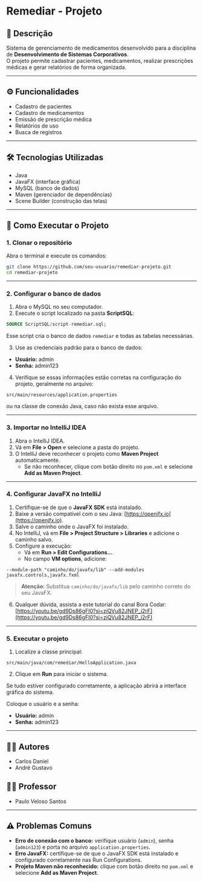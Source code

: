 # Remediar - Projeto

## 📖 Descrição
Sistema de gerenciamento de medicamentos desenvolvido para a disciplina de **Desenvolvimento de Sistemas Corporativos**.  
O projeto permite cadastrar pacientes, medicamentos, realizar prescrições médicas e gerar relatórios de forma organizada.

---

## ⚙️ Funcionalidades
- Cadastro de pacientes
- Cadastro de medicamentos
- Emissão de prescrição médica
- Relatórios de uso
- Busca de registros

---

## 🛠 Tecnologias Utilizadas
- Java
- JavaFX (interface gráfica)
- MySQL (banco de dados)
- Maven (gerenciador de dependências)
- Scene Builder (construção das telas)

---

## 🚀 Como Executar o Projeto

### 1. Clonar o repositório
Abra o terminal e execute os comandos:

```bash
git clone https://github.com/seu-usuario/remediar-projeto.git
cd remediar-projeto
```

---

### 2. Configurar o banco de dados
1. Abra o MySQL no seu computador.
2. Execute o script localizado na pasta **ScriptSQL**:

```sql
SOURCE ScriptSQL/script-remediar.sql;
```

Esse script cria o banco de dados `remediar` e todas as tabelas necessárias.

3. Use as credenciais padrão para o banco de dados:

- **Usuário:** admin  
- **Senha:** admin123  

4. Verifique se essas informações estão corretas na configuração do projeto, geralmente no arquivo:

```
src/main/resources/application.properties
```

ou na classe de conexão Java, caso não exista esse arquivo.

---

### 3. Importar no IntelliJ IDEA
1. Abra o IntelliJ IDEA.  
2. Vá em **File > Open** e selecione a pasta do projeto.  
3. O IntelliJ deve reconhecer o projeto como **Maven Project** automaticamente.  
   - Se não reconhecer, clique com botão direito no `pom.xml` e selecione **Add as Maven Project**.

---

### 4. Configurar JavaFX no IntelliJ
1. Certifique-se de que o **JavaFX SDK** está instalado.  
2. Baixe a versão compatível com o seu Java: [https://openjfx.io](https://openjfx.io).  
3. Salve o caminho onde o JavaFX foi instalado.  
4. No IntelliJ, vá em **File > Project Structure > Libraries** e adicione o caminho salvo.  
5. Configure a execução:  
   - Vá em **Run > Edit Configurations...**  
   - No campo **VM options**, adicione:

```
--module-path "caminho/do/javafx/lib" --add-modules javafx.controls,javafx.fxml
```

> **Atenção:** Substitua `caminho/do/javafx/lib` pelo caminho correto do seu JavaFX.

6. Qualquer dúvida, assista a este tutorial do canal Bora Codar:  
[https://youtu.be/gd9Ds86gFI0?si=ziQVu82JNEP_i2rF](https://youtu.be/gd9Ds86gFI0?si=ziQVu82JNEP_i2rF)

---

### 5. Executar o projeto
1. Localize a classe principal:

```
src/main/java/com/remediar/HelloApplication.java
```

2. Clique em **Run** para iniciar o sistema.

Se tudo estiver configurado corretamente, a aplicação abrirá a interface gráfica do sistema.

Coloque o usuário e a senha:
- **Usuário:** admin  
- **Senha:** admin123  

---

## 👨‍💻 Autores
- Carlos Daniel
- André Gustavo

## 👨‍🏫 Professor
- Paulo Veloso Santos

---

## ⚠️ Problemas Comuns
- **Erro de conexão com o banco:** verifique usuário (`admin`), senha (`admin123`) e porta no arquivo `application.properties`.  
- **Erro JavaFX:** certifique-se de que o JavaFX SDK está instalado e configurado corretamente nas Run Configurations.  
- **Projeto Maven não reconhecido:** clique com botão direito no `pom.xml` e selecione **Add as Maven Project**.  
